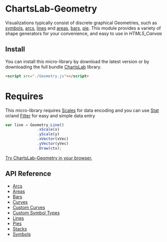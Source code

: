 # ChartsLab-Geometry

Visualizations typically consist of discrete graphical Geometries, such as [symbols](#symbols), [arcs](#arcs), [lines](#lines) and [areas](#areas), [bars](#bar), [pie](#pie). This module provides a variety of shape generators for your convenience, and easy to use in *HTML5_Canvas*

## Install
You can install this micro-library by download the latest version or by downloading the full bundle [ChartsLab](https://github.com/ChartsLab/) library.

```html
<script src="./Geometry.js"></script>
```

# Requires
This micro-library requires [Scales](https://github.com/ChartsLab/) for data encoding and you can use [Stat](https://github.com/ChartsLab/) or/and [Filter](https://github.com/ChartsLab/) for easy and simple data entry


```js
var line = Geometry.Line()
              .xScale(x)
              .yScale(y)
              .xVector(xVec)
              .yVector(yVec)
              .Draw(ctx);
```

[Try ChartsLab-Geometry in your browser.](https://github.com/ChartsLab/)

## API Reference

* [Arcs](#arcs)
* [Areas](#areas)
* [Bars](#bars)
* [Curves](#curves)
* [Custom Curves](#custom-curves)
* [Custom Symbol Types](#custom-symbol-types)
* [Lines](#lines)
* [Pies](#pies)
* [Stacks](#stacks)
* [Symbols](#symbols)
